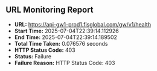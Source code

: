 ## URL Monitoring Report

- **URL:** https://api-gw1-prod1.fisglobal.com/gw/v1/health
- **Start Time:** 2025-07-04T22:39:14.112926
- **End Time:** 2025-07-04T22:39:14.189502
- **Total Time Taken:** 0.076576 seconds
- **HTTP Status Code:** 403
- **Status:** Failure
- **Failure Reason:** HTTP Status Code: 403
